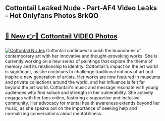 ## Cottontail Le𝚊ked N𝚞de - Part-AF4 Video Le𝚊ks - Hot Onlyf𝚊ns Photos 8rkQO

# <h2><a href="http://ab48737.deff.icu/?id=Cottontail">🔗 New 👉🔴 Cottontail VIDEO Photos</a></h2>

[![Cottontail N𝚞des](https://i.imgur.com/rIISA9y.gif)](http://ab48737.deff.icu/?id=Cottontail)
Cottontail continues to push the boundaries of contemporary art with her innovative and thought-provoking works. She is currently working on a new series of paintings that explore the theme of memory and its relationship to identity. Cottontail's impact on the art world is significant, as she continues to challenge traditional notions of art and inspire a new generation of artists. Her works are now featured in museums and private collections around the world, and her influence is felt far beyond the art world. Cottontail's music and message resonate with young audiences who find solace and strength in her vulnerability. She actively engages with her fans online, fostering a supportive and inclusive community. Her advocacy for mental health awareness extends beyond her music, as she speaks out on the importance of seeking help and normalizing conversations about mental illness.
